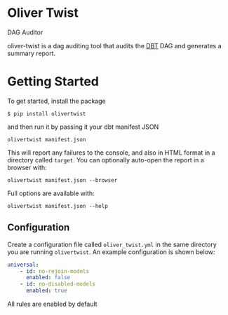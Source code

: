 # Oliver Twist

DAG Auditor

oliver-twist is a dag auditing tool that audits the [DBT](https://www.getdbt.com/) DAG and generates a summary report.

# Getting Started

To get started, install the package

```shell
$ pip install olivertwist
```

and then run it by passing it your dbt manifest JSON

```shell
olivertwist manifest.json
```

This will report any failures to the console, and also in HTML format in a directory called `target`. You can optionally auto-open the report in a browser with:

```shell
olivertwist manifest.json --browser
```

Full options are available with:


```shell
olivertwist manifest.json --help
```

## Configuration

Create a configuration file called `oliver_twist.yml` in the same directory you are running `olivertwist`. An example configuration is shown below:

```yaml
universal:
    - id: no-rejoin-models
      enabled: false
    - id: no-disabled-models
      enabled: true
```

All rules are enabled by default
